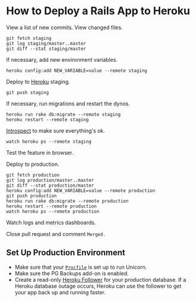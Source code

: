 # How to Deploy a Rails App to Heroku

View a list of new commits. View changed files.

```console
git fetch staging
git log staging/master..master
git diff --stat staging/master
```

If necessary, add new environment variables.

```console
heroku config:add NEW_VARIABLE=value --remote staging
```

Deploy to [Heroku] staging.

```console
git push staging
```

If necessary, run migrations and restart the dynos.

```console
heroku run rake db:migrate --remote staging
heroku restart --remote staging
```

[Introspect] to make sure everything's ok.

```console
watch heroku ps --remote staging
```

Test the feature in browser.

Deploy to production.

```console
git fetch production
git log production/master..master
git diff --stat production/master
heroku config:add NEW_VARIABLE=value --remote production
git push production
heroku run rake db:migrate --remote production
heroku restart --remote production
watch heroku ps --remote production
```

Watch logs and metrics dashboards.

Close pull request and comment `Merged.`

[heroku]: https://devcenter.heroku.com/articles/quickstart
[introspect]: http://blog.heroku.com/archives/2011/6/24/the_new_heroku_3_visibility_introspection/

## Set Up Production Environment

- Make sure that your [`Procfile`] is set up to run Unicorn.
- Make sure the PG Backups add-on is enabled.
- Create a read-only [Heroku Follower] for your production database. If a Heroku
  database outage occurs, Heroku can use the follower to get your app back up
  and running faster.

[heroku follower]: https://devcenter.heroku.com/articles/improving-heroku-postgres-availability-with-followers
[`procfile`]: https://devcenter.heroku.com/articles/procfile
